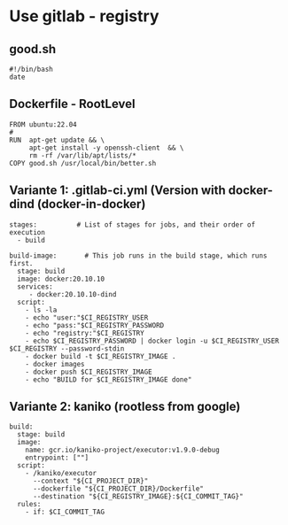 # Use gitlab - registry

## good.sh 

```
#!/bin/bash
date
```

## Dockerfile - RootLevel 

```
FROM ubuntu:22.04
# 
RUN  apt-get update && \
     apt-get install -y openssh-client  && \
     rm -rf /var/lib/apt/lists/*
COPY good.sh /usr/local/bin/better.sh
```

## Variante 1:  .gitlab-ci.yml (Version with docker-dind (docker-in-docker)

```
stages:          # List of stages for jobs, and their order of execution
  - build

build-image:       # This job runs in the build stage, which runs first.
  stage: build
  image: docker:20.10.10
  services:
     - docker:20.10.10-dind
  script:
    - ls -la
    - echo "user:"$CI_REGISTRY_USER
    - echo "pass:"$CI_REGISTRY_PASSWORD
    - echo "registry:"$CI_REGISTRY
    - echo $CI_REGISTRY_PASSWORD | docker login -u $CI_REGISTRY_USER $CI_REGISTRY --password-stdin
    - docker build -t $CI_REGISTRY_IMAGE .
    - docker images
    - docker push $CI_REGISTRY_IMAGE
    - echo "BUILD for $CI_REGISTRY_IMAGE done"
```

## Variante 2: kaniko (rootless from google) 

```
build:
  stage: build
  image:
    name: gcr.io/kaniko-project/executor:v1.9.0-debug
    entrypoint: [""]
  script:
    - /kaniko/executor
      --context "${CI_PROJECT_DIR}"
      --dockerfile "${CI_PROJECT_DIR}/Dockerfile"
      --destination "${CI_REGISTRY_IMAGE}:${CI_COMMIT_TAG}"
  rules:
    - if: $CI_COMMIT_TAG
```
